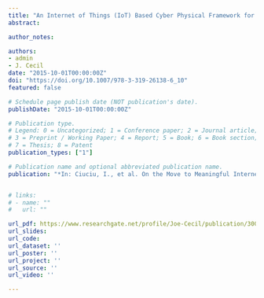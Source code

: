 ```yaml
---
title: "An Internet of Things (IoT) Based Cyber Physical Framework for Advanced Manufacturing"
abstract: 

author_notes:

authors:
- admin
- J. Cecil
date: "2015-10-01T00:00:00Z"
doi: "https://doi.org/10.1007/978-3-319-26138-6_10"
featured: false

# Schedule page publish date (NOT publication's date).
publishDate: "2015-10-01T00:00:00Z"

# Publication type.
# Legend: 0 = Uncategorized; 1 = Conference paper; 2 = Journal article;
# 3 = Preprint / Working Paper; 4 = Report; 5 = Book; 6 = Book section;
# 7 = Thesis; 8 = Patent
publication_types: ["1"]

# Publication name and optional abbreviated publication name.
publication: "*In: Ciuciu, I., et al. On the Move to Meaningful Internet Systems: OTM 2015 Workshops. OTM 2015. Lecture Notes in Computer Science, vol 9416. Springer*"


# links:
# - name: ""
#   url: ""

url_pdf: https://www.researchgate.net/profile/Joe-Cecil/publication/300142264_An_Internet_of_Things_IoT_Based_Cyber_Physical_Framework_for_Advanced_Manufacturing/links/600e3872a6fdccdcb87abc11/An-Internet-of-Things-IoT-Based-Cyber-Physical-Framework-for-Advanced-Manufacturing.pdf
url_slides:
url_code: 
url_dataset: ''
url_poster: ''
url_project: ''
url_source: ''
url_video: ''

---
```

